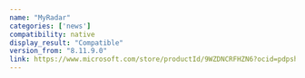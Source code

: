 ```yaml
---
name: "MyRadar"
categories: ['news']
compatibility: native
display_result: "Compatible"
version_from: "8.11.9.0"
link: https://www.microsoft.com/store/productId/9WZDNCRFHZN6?ocid=pdpshare
---
```

